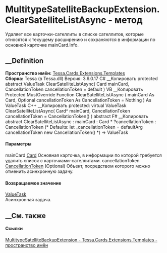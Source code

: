 # MultitypeSatelliteBackupExtension.ClearSatelliteListAsync - метод
Удаляет все карточки-сателлиты в списке сателлитов, которые относятся к
текущему расширению и сохраняются в информации по основной карточке
mainCard.Info.
## __Definition
 **Пространство имён:**
[Tessa.Cards.Extensions.Templates](N_Tessa_Cards_Extensions_Templates.htm)  
 **Сборка:** Tessa (в Tessa.dll) Версия: 3.6.0.17
C# __Копировать
     protected abstract ValueTask ClearSatelliteListAsync(
    	Card mainCard,
    	CancellationToken cancellationToken = default
    )
VB __Копировать
     Protected MustOverride Function ClearSatelliteListAsync ( 
    	mainCard As Card,
    	Optional cancellationToken As CancellationToken = Nothing
    ) As ValueTask
C++ __Копировать
     protected:
    virtual ValueTask ClearSatelliteListAsync(
    	Card^ mainCard, 
    	CancellationToken cancellationToken = CancellationToken()
    ) abstract
F# __Копировать
     abstract ClearSatelliteListAsync : 
            mainCard : Card * 
            ?cancellationToken : CancellationToken 
    (* Defaults:
            let _cancellationToken = defaultArg cancellationToken new CancellationToken()
    *)
    -> ValueTask 
#### Параметры
mainCard [Card](T_Tessa_Cards_Card.htm)
     Основная карточка, в информации по которой требуется удалить список с карточками-сателлитами. 
cancellationToken
[CancellationToken](https://learn.microsoft.com/dotnet/api/system.threading.cancellationtoken)
(Optional)
    Объект, посредством которого можно отменить асинхронную задачу.
#### Возвращаемое значение
[ValueTask](https://learn.microsoft.com/dotnet/api/system.threading.tasks.valuetask)  
Асинхронная задача.
##  __См. также
#### Ссылки
[MultitypeSatelliteBackupExtension -
](T_Tessa_Cards_Extensions_Templates_MultitypeSatelliteBackupExtension.htm)
[Tessa.Cards.Extensions.Templates - пространство
имён](N_Tessa_Cards_Extensions_Templates.htm)
